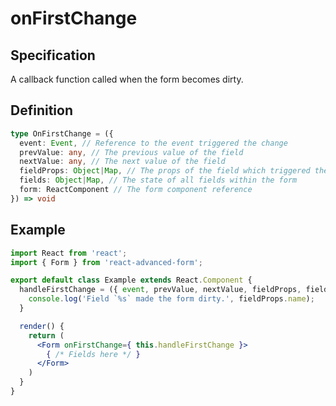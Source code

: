 # onFirstChange

## Specification

A callback function called when the form becomes dirty.

## Definition

```typescript
type OnFirstChange = ({
  event: Event, // Reference to the event triggered the change
  prevValue: any, // The previous value of the field
  nextValue: any, // The next value of the field
  fieldProps: Object|Map, // The props of the field which triggered the change
  fields: Object|Map, // The state of all fields within the form
  form: ReactComponent // The form component reference
}) => void
```

## Example

```jsx
import React from 'react';
import { Form } from 'react-advanced-form';

export default class Example extends React.Component {
  handleFirstChange = ({ event, prevValue, nextValue, fieldProps, fields, form }) => {
    console.log('Field `%s` made the form dirty.', fieldProps.name);
  }

  render() {
    return (
      <Form onFirstChange={ this.handleFirstChange }>
        { /* Fields here */ }
      </Form>
    )
  }
}
```

